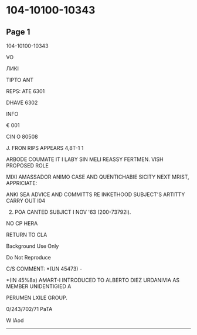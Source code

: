 # 104-10100-10343

## Page 1

104-10100-10343

VO

ЛИКІ

TIPTO ANT

REPS: ATE 6301

DHAVE 6302

INFO

€ 001

CIN O 80508

J. FRON RIPS APPEARS 4,8T-1 1

ARBODE COUMATE IT I LABY SIN MELI REASSY FERTMEN. VISH PROPOSED ROLE

MIXI AMASSADOR ANIMO CASE AND QUENTICHABIE SICITY NEXT MRIST, APPRICIATE:

ANKI SEA ADVICE AND COMMITTS RE INKETHOOD SUBJECT'S ARTITTY CARRY OUT I04

2. POA CANTED SUBJICT I NOV '63 (200-73792l).

NO CP HERA

RETURN TO CLA

Background Use Only

Do Not Reproduce

C/S COMMENT: *(UN 45473) -

*(IN 45%8a) AMART-I INTRODUCED TO ALBERTO DIEZ URDANIVIA AS MEMBER UNIDENTIGIED A

PERUMEN LXILE GROUP.

0/243/702/71 PaTA

W lAod

---

